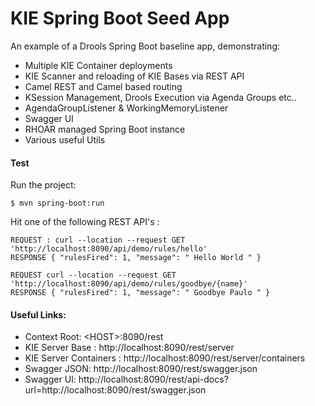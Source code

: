 KIE Spring Boot Seed App
=============================

An example of a Drools Spring Boot baseline app, demonstrating:

- Multiple KIE Container deployments
- KIE Scanner and reloading of KIE Bases via REST API
- Camel REST and Camel based routing
- KSession Management, Drools Execution via Agenda Groups etc..
- AgendaGroupListener & WorkingMemoryListener
- Swagger UI
- RHOAR managed Spring Boot instance
- Various useful Utils

#### Test

Run the project: 
```
$ mvn spring-boot:run
```

Hit one of the following REST API's : 

```
REQUEST : curl --location --request GET 'http://localhost:8090/api/demo/rules/hello'
RESPONSE { "rulesFired": 1, "message": " Hello World " }

REQUEST curl --location --request GET 'http://localhost:8090/api/demo/rules/goodbye/{name}'
RESPONSE { "rulesFired": 1, "message": " Goodbye Paulo " }
```


#### Useful Links: 

- Context Root: \<HOST>:8090/rest
- KIE Server Base : http://localhost:8090/rest/server
- KIE Server Containers : http://localhost:8090/rest/server/containers
- Swagger JSON: http://localhost:8090/rest/swagger.json
- Swagger UI: http://localhost:8090/rest/api-docs?url=http://localhost:8090/rest/swagger.json